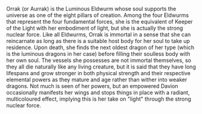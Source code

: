 
Orrak (or Aurrak) is the Luminous Eldwurm whose soul supports the universe as one of the eight pillars of creation. Among the four Eldwurms that represent the four fundamental forces, she is the equivalent of Keeper of the Light with her embodiment of light, but she is actually the strong nuclear force.
Like all Eldwurms, Orrak is immortal in a sense that she can reincarnate as long as there is a suitable host body for her soul to take up residence. Upon death, she finds the next oldest dragon of her type (which is the luminous dragons in her case) before filling their soulless body with her own soul. The vessels she possesses are not immortal themselves, so they all die naturally like any living creature, but it is said that they have long lifespans and grow stronger in both physical strength and their respective elemental powers as they mature and age rather than wither into weaker dragons.
Not much is seen of her powers, but an empowered Davion occasionally manifests her wings and stops things in place with a radiant, multicoloured effect, implying this is her take on "light" through the strong nuclear force.
